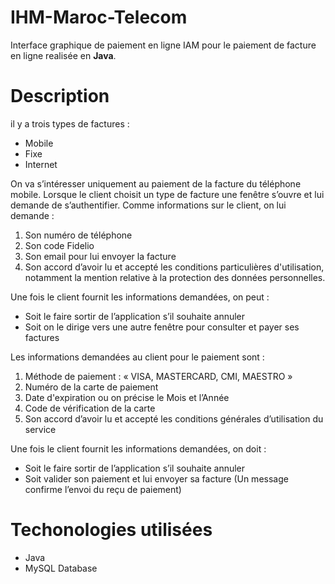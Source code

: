 # IHM-Maroc-Telecom
Interface graphique de paiement en ligne IAM pour le paiement de facture en ligne realisée en **Java**.

# Description
il y a trois types de factures :
+ Mobile
+ Fixe
+ Internet

On va s’intéresser uniquement au paiement de la facture du téléphone mobile.
Lorsque le client choisit un type de facture une fenêtre s’ouvre et lui demande de s’authentifier.
Comme informations sur le client, on lui demande :
1. Son numéro de téléphone
2. Son code Fidelio
3. Son email pour lui envoyer la facture
4. Son accord d’avoir lu et accepté les conditions particulières d'utilisation, notamment la mention relative à la protection des données personnelles.

Une fois le client fournit les informations demandées, on peut :
+ Soit le faire sortir de l’application s’il souhaite annuler
+ Soit on le dirige vers une autre fenêtre pour consulter et payer ses factures

Les informations demandées au client pour le paiement sont :
1. Méthode de paiement : « VISA, MASTERCARD, CMI, MAESTRO »
2. Numéro de la carte de paiement
3. Date d'expiration ou on précise le Mois et l’Année
4. Code de vérification de la carte
5. Son accord d’avoir lu et accepté les conditions générales d’utilisation du service

Une fois le client fournit les informations demandées, on doit :
+ Soit le faire sortir de l’application s’il souhaite annuler
+ Soit valider son paiement et lui envoyer sa facture (Un message confirme l’envoi du reçu
de paiement)

# Techonologies utilisées
+ Java
+ MySQL Database
